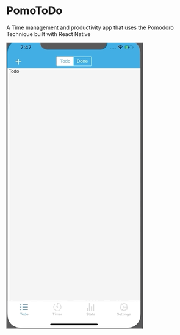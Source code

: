 # PomoToDo
A Time management and productivity app that uses the Pomodoro Technique built with React Native

![](PomoToDo.gif)